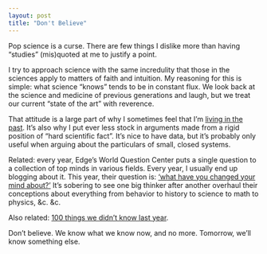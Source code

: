 ```yaml
---
layout: post
title: "Don't Believe"
---
```





Pop science is a curse. There are few things I dislike more than having “studies” (mis)quoted at me to justify a point.

I try to approach science with the same incredulity that those in the sciences apply to matters of faith and intuition. My reasoning for this is simple: what science “knows” tends to be in constant flux. We look back at the science and medicine of previous generations and laugh, but we treat our current “state of the art” with reverence.

That attitude is a large part of why I sometimes feel that I’m [living in the past](http://www.al3x.net/2007/10/living-in-past.html). It’s also why I put ever less stock in arguments made from a rigid position of “hard scientific fact”. It’s nice to have data, but it’s probably only useful when arguing about the particulars of small, closed systems.

Related: every year, Edge’s World Question Center puts a single question to a collection of top minds in various fields. Every year, I usually end up blogging about it. This year, their question is: [‘what have you changed your mind about?’](http://www.edge.org/q2008/q08_index.html) It’s sobering to see one big thinker after another overhaul their conceptions about everything from behavior to history to science to math to physics, &c. &c.

Also related: [100 things we didn’t know last year](http://www.bbc.co.uk/blogs/magazinemonitor/2008/01/100_things_we_didnt_know_last_3.shtml).

Don’t believe. We know what we know now, and no more. Tomorrow, we’ll know something else.

